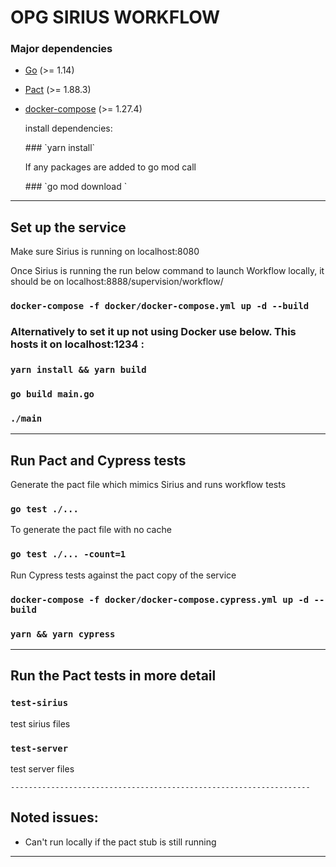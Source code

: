 <h1> OPG SIRIUS WORKFLOW </h1>

### Major dependencies

- [Go](https://golang.org/) (>= 1.14)
- [Pact](https://github.com/pact-foundation/pact-ruby-standalone) (>= 1.88.3)
- [docker-compose](https://docs.docker.com/compose/install/) (>= 1.27.4)

  <p> install dependencies: </p>
  ### `yarn install`
  <p> If any packages are added to go mod call </p>
  ### `go mod download `

-------------------------------------------------------------------

<h2> Set up the service </h2>
  <p> Make sure Sirius is running on localhost:8080 </p>
  <p> Once Sirius is running the run below command to launch Workflow locally, it should be on localhost:8888/supervision/workflow/ </p>
  
  ### `docker-compose -f docker/docker-compose.yml up -d --build `

  <h3> Alternatively to set it up not using Docker use below. This hosts it on localhost:1234 : </h3>
  
  ### `yarn install && yarn build `
  ### `go build main.go `
  ### `./main `

  -------------------------------------------------------------------

<h2> Run Pact and Cypress tests </h2>

<p> Generate the pact file which mimics Sirius and runs workflow tests</p>

 ### `go test ./...`
 
 <p> To generate the pact file with no cache </p>

 ### `go test ./... -count=1`
 
 <p> Run Cypress tests against the pact copy of the service </p>
 
 ### `docker-compose -f docker/docker-compose.cypress.yml up -d --build `
 
 ### `yarn && yarn cypress `
    
  -------------------------------------------------------------------
<h2> Run the Pact tests in more detail</h2>

  ### `test-sirius`
  <p> test sirius files </p>

  ### `test-server`
  <p> test server files </p>

    -------------------------------------------------------------------

  <h2> Noted issues: </h2>
  <ul>
  <li> Can't run locally if the pact stub is still running </li>
  </ul>

  -------------------------------------------------------------------


 